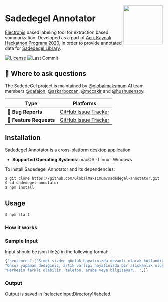 <a href="http://sadedegel.ai"><img src="https://sadedegel.ai/dist/img/logo-2.png?s=280&v=4" width="125" height="125" align="right" /></a>


# Sadedegel Annotator
[Electronjs](https://www.electronjs.org/) based labeling tool for extraction based summarization. Developed as a part of [Açık Kaynak Hackathon Programı 2020](https://www.acikhack.com/), in order to provide annotated data for [Sadedegel Library](https://github.com/GlobalMaksimum/sadedegel).

[![License](https://img.shields.io/pypi/l/sadedegel)](https://github.com/GlobalMaksimum/sadedegel-annotator/blob/master/LICENSE)
![Last Commit](https://img.shields.io/github/last-commit/globalmaksimum/sadedegel-annotator?style=plastic&logo=GitHub)

## 💬 Where to ask questions

The SadedeGel project is maintained by [@globalmaksmum](https://github.com/GlobalMaksimum) AI team members
[@dafajon](https://github.com/dafajon),
[@askarbozcan](https://github.com/askarbozcan),
[@mccakir](https://github.com/mccakir) and 
[@husnusensoy](https://github.com/husnusensoy). 

| Type                     | Platforms                                              |
| ------------------------ | ------------------------------------------------------ |
| 🚨 **Bug Reports**       | [GitHub Issue Tracker]                                 |
| 🎁 **Feature Requests**  | [GitHub Issue Tracker]                                 |

[github issue tracker]: https://github.com/GlobalMaksimum/sadedegel-annotator/issues

## Installation

Sadedegel Annotator is a cross-platform desktop application. 

- **Supported Operating Systems**: macOS · Linux · Windows 

To install Sadedegel Annotator and its dependencies:

```sh
$ git clone https://github.com/GlobalMaksimum/sadedegel-annotator.git
$ cd sadedegel-annotator
$ npm install
```

## Usage

```sh
$ npm start
```

### How it works

### Sample Input 

Input should be json file(s) in the following format:

 ```sh
{"sentences":["Şimdi sizden günlük hayatınızda devamlı olarak kullandığınız bir unsuru düşünmenizi istiyorum.",
"Onsuz yapamam dediğiniz, artık varlığı hayatınızda bir alışkanlık oluşturmuş, yokluğu ise panik sebebi olan...",
"Herkesin farklı olabilir; telefon, araba veya bilgisayar...",]}
 ```

### Output

Output is saved in [selectedInputDirectory]/labeled.
